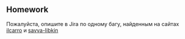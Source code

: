 ## Homework

Пожалуйста, опишите в Jira по одному багу, найденным на сайтах [ilcarro](https://ilcarro.web.app) и [savva-libkin](https://savva-libkin.com/)
